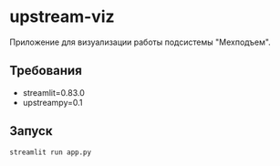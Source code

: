 # upstream-viz
Приложение для визуализации работы подсистемы "Мехподъем".

## Требования

- streamlit=0.83.0
- upstreampy=0.1

## Запуск
```bash
streamlit run app.py
```
